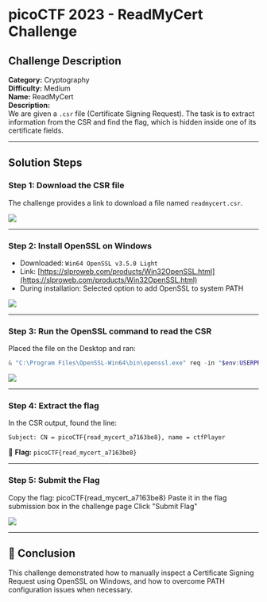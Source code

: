 

# picoCTF 2023 - ReadMyCert Challenge

## Challenge Description

**Category:** Cryptography  
**Difficulty:** Medium  
**Name:** ReadMyCert  
**Description:**  
We are given a `.csr` file (Certificate Signing Request). The task is to extract information from the CSR and find the flag, which is hidden inside one of its certificate fields.

---

##  Solution Steps

### Step 1: Download the CSR file
The challenge provides a link to download a file named `readmycert.csr`.

![](img/OPEN.png)

---

###  Step 2: Install OpenSSL on Windows
- Downloaded: `Win64 OpenSSL v3.5.0 Light`
- Link: [https://slproweb.com/products/Win32OpenSSL.html](https://slproweb.com/products/Win32OpenSSL.html)
- During installation: Selected option to add OpenSSL to system PATH

![](img/openssl.png)



---

###  Step 3: Run the OpenSSL command to read the CSR

Placed the file on the Desktop and ran:
```powershell
& "C:\Program Files\OpenSSL-Win64\bin\openssl.exe" req -in "$env:USERPROFILE\Desktop\readmycert.csr" -noout -text
```

![](img/command.png)

---

###  Step 4: Extract the flag

In the CSR output, found the line:
```
Subject: CN = picoCTF{read_mycert_a7163be8}, name = ctfPlayer
```

🎯 **Flag:** `picoCTF{read_mycert_a7163be8}`


---

### Step 5: Submit the Flag

Copy the flag:
picoCTF{read_mycert_a7163be8}
Paste it in the flag submission box in the challenge page
Click "Submit Flag"

![](img/flag.png)


---

## 🏁 Conclusion

This challenge demonstrated how to manually inspect a Certificate Signing Request using OpenSSL on Windows, and how to overcome PATH configuration issues when necessary.
